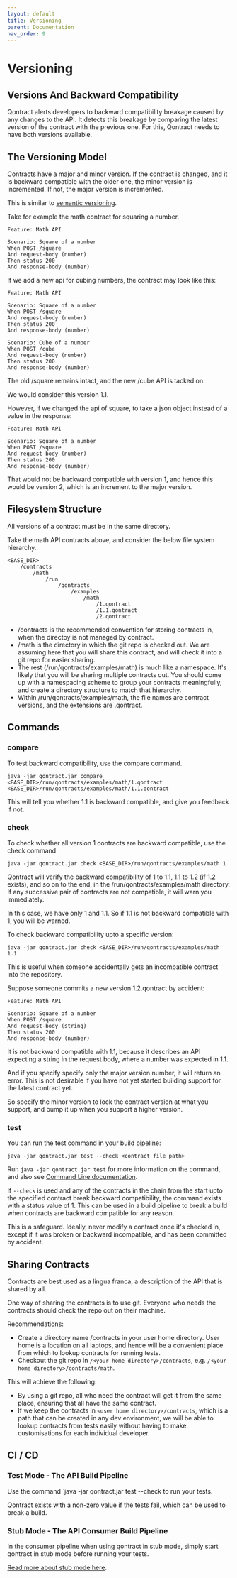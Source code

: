 ```yaml
---
layout: default
title: Versioning
parent: Documentation
nav_order: 9
---
```

Versioning
==========

## Versions And Backward Compatibility

Qontract alerts developers to backward compatibility breakage caused by any changes to the API. It detects this breakage by comparing the latest version of the contract with the previous one. For this, Qontract needs to have both versions available.

## The Versioning Model

Contracts have a major and minor version. If the contract is changed, and it is backward compatible with the older one, the minor version is incremented. If not, the major version is incremented.

This is similar to [semantic versioning](https://semver.org).

Take for example the math contract for squaring a number.

```gherkin
Feature: Math API

Scenario: Square of a number
When POST /square
And request-body (number)
Then status 200
And response-body (number)
```

If we add a new api for cubing numbers, the contract may look like this:

```gherkin
Feature: Math API

Scenario: Square of a number
When POST /square
And request-body (number)
Then status 200
And response-body (number)

Scenario: Cube of a number
When POST /cube
And request-body (number)
Then status 200
And response-body (number)
```

The old /square remains intact, and the new /cube API is tacked on.

We would consider this version 1.1.

However, if we changed the api of square, to take a json object instead of a value in the response:

```gherkin
Feature: Math API

Scenario: Square of a number
When POST /square
And request-body (number)
Then status 200
And response-body (number)
```

That would not be backward compatible with version 1, and hence this would be version 2, which is an increment to the major version.

## Filesystem Structure

All versions of a contract must be in the same directory.

Take the math API contracts above, and consider the below file system hierarchy.

    <BASE_DIR>
        /contracts
            /math
                /run
                    /qontracts
                        /examples
                            /math
                                /1.qontract
                                /1.1.qontract
                                /2.qontract

- /contracts is the recommended convention for storing contracts in, when the directoy is not managed by contract.
- /math is the directory in which the git repo is checked out. We are assuming here that you will share this contract, and will check it into a git repo for easier sharing.
- The rest (/run/qontracts/examples/math) is much like a namespace. It's likely that you will be sharing multiple contracts out. You should come up with a namespacing scheme to group your contracts meaningfully, and create a directory structure to match that hierarchy.
- Within /run/qontracts/examples/math, the file names are contract versions, and the extensions are .qontract.

## Commands

### compare
To test backward compatibility, use the compare command.

    java -jar qontract.jar compare <BASE_DIR>/run/qontracts/examples/math/1.qontract <BASE_DIR>/run/qontracts/examples/math/1.1.qontract

This will tell you whether 1.1 is backward compatible, and give you feedback if not.

### check

To check whether all version 1 contracts are backward compatible, use the check command

    java -jar qontract.jar check <BASE_DIR>/run/qontracts/examples/math 1

Qontract will verify the backward compatibility of 1 to 1.1, 1.1 to 1.2 (if 1.2 exists), and so on to the end, in the /run/qontracts/examples/math directory. If any successive pair of contracts are not compatible, it will warn you immediately.

In this case, we have only 1 and 1.1. So if 1.1 is not backward compatible with 1, you will be warned.

To check backward compatibility upto a specific version:

    java -jar qontract.jar check <BASE_DIR>/run/qontracts/examples/math 1.1

This is useful when someone accidentally gets an incompatible contract into the repository.

Suppose someone commits a new version 1.2.qontract by accident:

```gherkin
Feature: Math API

Scenario: Square of a number
When POST /square
And request-body (string)
Then status 200
And response-body (number)
```

It is not backward compatible with 1.1, because it describes an API expecting a string in the request body, where a number was expected in 1.1.

And if you specify specify only the major version number, it will return an error. This is not desirable if you have not yet started building support for the latest contract yet.

So specify the minor version to lock the contract version at what you support, and bump it up when you support a higher version.

### test

You can run the test command in your build pipeline:

    java -jar qontract.jar test --check <contract file path>

Run `java -jar qontract.jar test` for more information on the command, and also see [Command Line documentation](/documentation/command_line.html#test-mode).

If `--check` is used and any of the contracts in the chain from the start upto the specified contract break backward compatibility, the command exists with a status value of 1. This can be used in a build pipeline to break a build when contracts are backward compatible for any reason.

This is a safeguard. Ideally, never modify a contract once it's checked in, except if it was broken or backward incompatible, and has been committed by accident.

## Sharing Contracts

Contracts are best used as a lingua franca, a description of the API that is shared by all.

One way of sharing the contracts is to use git. Everyone who needs the contracts should check the repo out on their machine.

Recommendations:
- Create a directory name /contracts in your user home directory. User home is a location on all laptops, and hence will be a convenient place from which to lookup contracts for running tests.
- Checkout the git repo in `/<your home directory>/contracts`, e.g. `/<your home directory>/contracts/math`.

This will achieve the following:
- By using a git repo, all who need the contract will get it from the same place, ensuring that all have the same contract.
- If we keep the contracts in `<user home directory>/contracts`, which is a path that can be created in any dev environment, we will be able to lookup contracts from tests easily without having to make customisations for each individual developer.

## CI / CD

### Test Mode - The API Build Pipeline

Use the command `java -jar qontract.jar test --check <contract file path with minor version> to run your tests.

Qontract exists with a non-zero value if the tests fail, which can be used to break a build.

### Stub Mode - The API Consumer Build Pipeline

In the consumer pipeline when using qontract in stub mode, simply start qontract in stub mode before running your tests.

[Read more about stub mode here](/documentation/command_line.html#stub-mode).
